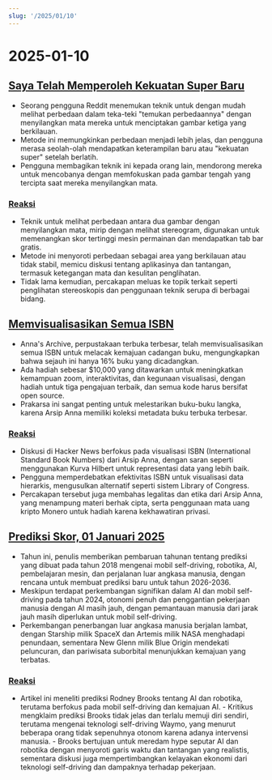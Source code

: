 ```yaml
---
slug: '/2025/01/10'
---
```


# 2025-01-10

## [Saya Telah Memperoleh Kekuatan Super Baru](https://danielwirtz.com/blog/spot-the-difference-superpower)

- Seorang pengguna Reddit menemukan teknik untuk dengan mudah melihat perbedaan dalam teka-teki "temukan perbedaannya" dengan menyilangkan mata mereka untuk menciptakan gambar ketiga yang berkilauan.
- Metode ini memungkinkan perbedaan menjadi lebih jelas, dan pengguna merasa seolah-olah mendapatkan keterampilan baru atau "kekuatan super" setelah berlatih.
- Pengguna membagikan teknik ini kepada orang lain, mendorong mereka untuk mencobanya dengan memfokuskan pada gambar tengah yang tercipta saat mereka menyilangkan mata.

### [Reaksi](https://news.ycombinator.com/item?id=42655870)

- Teknik untuk melihat perbedaan antara dua gambar dengan menyilangkan mata, mirip dengan melihat stereogram, digunakan untuk memenangkan skor tertinggi mesin permainan dan mendapatkan tab bar gratis.
- Metode ini menyoroti perbedaan sebagai area yang berkilauan atau tidak stabil, memicu diskusi tentang aplikasinya dan tantangan, termasuk ketegangan mata dan kesulitan penglihatan.
- Tidak lama kemudian, percakapan meluas ke topik terkait seperti penglihatan stereoskopis dan penggunaan teknik serupa di berbagai bidang.

## [Memvisualisasikan Semua ISBN](https://annas-archive.org/blog/all-isbns.html)

- Anna's Archive, perpustakaan terbuka terbesar, telah memvisualisasikan semua ISBN untuk melacak kemajuan cadangan buku, mengungkapkan bahwa sejauh ini hanya 16% buku yang dicadangkan.
- Ada hadiah sebesar $10,000 yang ditawarkan untuk meningkatkan kemampuan zoom, interaktivitas, dan kegunaan visualisasi, dengan hadiah untuk tiga pengajuan terbaik, dan semua kode harus bersifat open source.
- Prakarsa ini sangat penting untuk melestarikan buku-buku langka, karena Arsip Anna memiliki koleksi metadata buku terbuka terbesar.

### [Reaksi](https://news.ycombinator.com/item?id=42652577)

- Diskusi di Hacker News berfokus pada visualisasi ISBN (International Standard Book Numbers) dari Arsip Anna, dengan saran seperti menggunakan Kurva Hilbert untuk representasi data yang lebih baik.
- Pengguna memperdebatkan efektivitas ISBN untuk visualisasi data hierarkis, mengusulkan alternatif seperti sistem Library of Congress.
- Percakapan tersebut juga membahas legalitas dan etika dari Arsip Anna, yang menampung materi berhak cipta, serta penggunaan mata uang kripto Monero untuk hadiah karena kekhawatiran privasi.

## [Prediksi Skor, 01 Januari 2025](https://rodneybrooks.com/predictions-scorecard-2025-january-01/)

- Tahun ini, penulis memberikan pembaruan tahunan tentang prediksi yang dibuat pada tahun 2018 mengenai mobil self-driving, robotika, AI, pembelajaran mesin, dan perjalanan luar angkasa manusia, dengan rencana untuk membuat prediksi baru untuk tahun 2026-2036.
- Meskipun terdapat perkembangan signifikan dalam AI dan mobil self-driving pada tahun 2024, otonomi penuh dan penggantian pekerjaan manusia dengan AI masih jauh, dengan pemantauan manusia dari jarak jauh masih diperlukan untuk mobil self-driving.
- Perkembangan penerbangan luar angkasa manusia berjalan lambat, dengan Starship milik SpaceX dan Artemis milik NASA menghadapi penundaan, sementara New Glenn milik Blue Origin mendekati peluncuran, dan pariwisata suborbital menunjukkan kemajuan yang terbatas.

### [Reaksi](https://news.ycombinator.com/item?id=42651275)

- Artikel ini meneliti prediksi Rodney Brooks tentang AI dan robotika, terutama berfokus pada mobil self-driving dan kemajuan AI. - Kritikus mengklaim prediksi Brooks tidak jelas dan terlalu memuji diri sendiri, terutama mengenai teknologi self-driving Waymo, yang menurut beberapa orang tidak sepenuhnya otonom karena adanya intervensi manusia. - Brooks bertujuan untuk meredam hype seputar AI dan robotika dengan menyoroti garis waktu dan tantangan yang realistis, sementara diskusi juga mempertimbangkan kelayakan ekonomi dari teknologi self-driving dan dampaknya terhadap pekerjaan.

<head>
  <meta property="og:title" content="Saya Telah Memperoleh Kekuatan Super Baru" />
  <meta property="og:type" content="website" />
  <meta property="og:image" content="https://og.cho.sh/api/og/?title=Saya%20Telah%20Memperoleh%20Kekuatan%20Super%20Baru&subheading=Jumat%2C%2010%20Januari%202025%3A%20Ringkasan%20Berita%20Peretas" />
</head>
